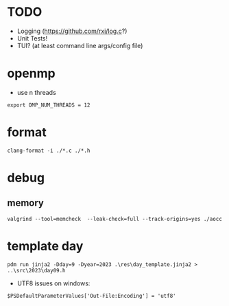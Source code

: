 # TODO
- Logging (https://github.com/rxi/log.c?)
- Unit Tests!
- TUI? (at least command line args/config file)

# openmp

- use n threads

``` 
export OMP_NUM_THREADS = 12
```

# format

```
clang-format -i ./*.c ./*.h
```

# debug

## memory

```
valgrind --tool=memcheck  --leak-check=full --track-origins=yes ./aocc
```

# template day

```
pdm run jinja2 -Dday=9 -Dyear=2023 .\res\day_template.jinja2 > ..\src\2023\day09.h
```

- UTF8 issues on windows:

```
$PSDefaultParameterValues['Out-File:Encoding'] = 'utf8'
```
